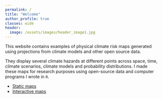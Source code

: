 ```yaml
---
permalink: /
title: "Welcome"
author_profile: true
classes: wide
header:
  image: /assets/images/header_image1.jpg
---
```



This website contains examples of physical climate risk maps generated using projections from climate models and other open source data.

They display several climate hazards at different points across space, time, climate scenarios, climate models and probability distributions. I made these maps for research purposes using open-source data and computer programs I wrote in `R`.

  - [Static maps](static_maps)
  - [Interactive maps](interactive_maps)